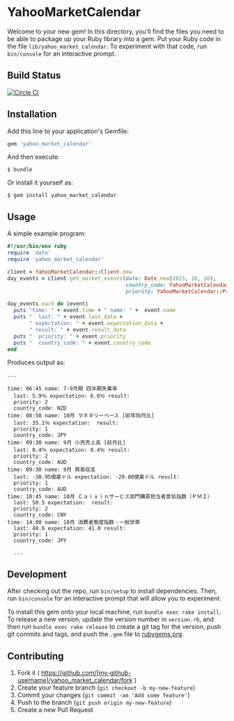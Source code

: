 # YahooMarketCalendar

Welcome to your new gem! In this directory, you'll find the files you need to be able to package up your Ruby library into a gem. Put your Ruby code in the file `lib/yahoo_market_calendar`. To experiment with that code, run `bin/console` for an interactive prompt.

## Build Status
[![Circle CI](https://circleci.com/gh/fughz/yahoo_market_calendar.svg?style=svg)](https://circleci.com/gh/fughz/yahoo_market_calendar)

## Installation

Add this line to your application's Gemfile:

```ruby
gem 'yahoo_market_calendar'
```

And then execute:

    $ bundle

Or install it yourself as:

    $ gem install yahoo_market_calendar

## Usage

A simple example program:

```ruby:example.rb
#!/usr/bin/env ruby
require 'date'
require 'yahoo_market_calendar'

client = YahooMarketCalendar::Client.new
day_events = client.get_market_events(date: Date.new(2015, 10, 30),
                                      country_code: YahooMarketCalendar::CountryCode::ALL,
                                      priority: YahooMarketCalendar::Priority::ALL)

day_events.each do |event|
  puts "time: " + event.time + " name: " +  event.name
  puts "  last: " + event.last_data +
       " expectation: " + event.expectation_data +
       " result: " + event.result_data
  puts "  priority: " + event.priority
  puts "  country_code: " + event.country_code
end
```

Produces output as:

```
...

time: 06:45 name: 7-9月期 四半期失業率
  last: 5.9％ expectation: 6.0％ result:
  priority: 2
  country_code: NZD
time: 08:50 name: 10月 マネタリーベース [前年同月比]
  last: 35.1％ expectation:  result:
  priority: 1
  country_code: JPY
time: 09:30 name: 9月 小売売上高 [前月比]
  last: 0.4％ expectation: 0.4％ result:
  priority: 2
  country_code: AUD
time: 09:30 name: 9月 貿易収支
  last: -30.95億豪ドル expectation: -29.00億豪ドル result:
  priority: 1
  country_code: AUD
time: 10:45 name: 10月 Ｃａｉｘｉｎサービス部門購買担当者景気指数（ＰＭＩ）
  last: 50.5 expectation:  result:
  priority: 2
  country_code: CNY
time: 14:00 name: 10月 消費者態度指数・一般世帯
  last: 40.6 expectation: 41.0 result:
  priority: 1
  country_code: JPY
  
  ...
  ```

## Development

After checking out the repo, run `bin/setup` to install dependencies. Then, run `bin/console` for an interactive prompt that will allow you to experiment.

To install this gem onto your local machine, run `bundle exec rake install`. To release a new version, update the version number in `version.rb`, and then run `bundle exec rake release` to create a git tag for the version, push git commits and tags, and push the `.gem` file to [rubygems.org](https://rubygems.org).

## Contributing

1. Fork it ( https://github.com/[my-github-username]/yahoo_market_calendar/fork )
2. Create your feature branch (`git checkout -b my-new-feature`)
3. Commit your changes (`git commit -am 'Add some feature'`)
4. Push to the branch (`git push origin my-new-feature`)
5. Create a new Pull Request
